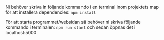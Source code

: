 Ni behöver skriva in följande kommando i en terminal inom projektets map för att installera dependencies: ``npm install``

För att starta programmet/websidan så behöver ni skriva följande kommando i terminalen: ``npm run start`` och sedan öppnas det i localhost:5000
